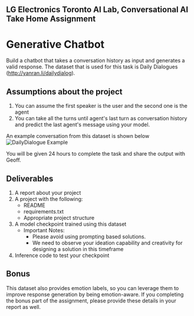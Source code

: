 ## LG Electronics Toronto AI Lab, Conversational AI Take Home Assignment

# Generative Chatbot
Build a chatbot that takes a conversation history as input and generates a valid response. 
The dataset that is used for this task is Daily Dialogues (http://yanran.li/dailydialog). 

## Assumptions about the project
1. You can assume the first speaker is the user and the second one is the agent
2. You can take all the turns until agent's last turn as conversation history and predict the last agent's message using your model.

An example conversation from this dataset is shown below
![DailyDialogue Example](http://yanran.li/images/dailydialog_example_smaller.jpg)

You will be given 24 hours to complete the task and share the output with Geoff.

## Deliverables
1. A report about your project
2. A project with the following:
   - README 
   - requirements.txt
   - Appropriate project structure
3. A model checkpoint trained using this dataset
   - Important Notes:
     - Please avoid using prompting based solutions. 
     - We need to observe your ideation capability and creativity for designing a solution in this timeframe
4. Inference code to test your checkpoint

## Bonus 
This dataset also provides emotion labels, so you can leverage them to improve response generation by being emotion-aware.
If you completing the bonus part of the assignment, please provide these details in your report as well.
